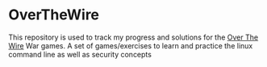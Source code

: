 # OverTheWire
This repository is used to track my progress and solutions for the [Over The Wire](https://overthewire.org/wargames/) War games. A set of games/exercises to learn and practice the linux command line as well as security concepts


